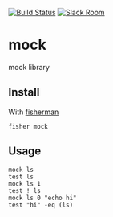 [![Build Status][travis-badge]][travis-link]
[![Slack Room][slack-badge]][slack-link]

# mock

mock library

## Install

With [fisherman]

```
fisher mock
```

## Usage

```fish
mock ls
test ls
mock ls 1
test ! ls
mock ls 0 "echo hi"
test "hi" -eq (ls)
```

[travis-link]: https://travis-ci.org/fisherman/mock
[travis-badge]: https://img.shields.io/travis/fisherman/mock.svg
[slack-link]: https://fisherman-wharf.herokuapp.com
[slack-badge]: https://fisherman-wharf.herokuapp.com/badge.svg
[fisherman]: https://github.com/fisherman/fisherman
